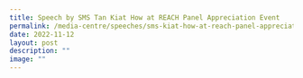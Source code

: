 ```yaml
---
title: Speech by SMS Tan Kiat How at REACH Panel Appreciation Event
permalink: /media-centre/speeches/sms-kiat-how-at-reach-panel-appreciation-event/
date: 2022-11-12
layout: post
description: ""
image: ""
---
```

